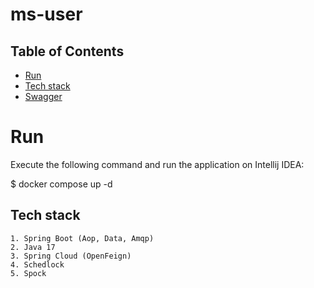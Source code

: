
# ms-user



## Table of Contents

 - [Run](https://awesomeopensource.com/project/elangosundar/awesome-README-templates)
 - [Tech stack](https://github.com/matiassingers/awesome-readme)
 - [Swagger](https://bulldogjob.com/news/449-how-to-write-a-good-readme-for-your-github-project)


# Run

Execute the following command and run the application on Intellij IDEA:

$ docker compose up -d


## Tech stack

    1. Spring Boot (Aop, Data, Amqp)
    2. Java 17
    3. Spring Cloud (OpenFeign)
    4. Schedlock
    5. Spock



